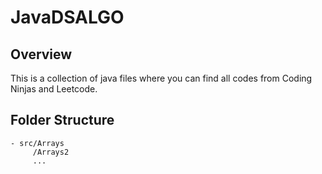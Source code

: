 # JavaDSALGO

## Overview

This is a collection of java files where you can find all codes from Coding Ninjas and Leetcode.

## Folder Structure
    - src/Arrays
         /Arrays2
         ...
